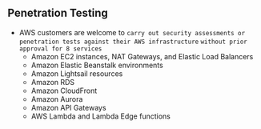 ## Penetration Testing

- AWS customers are welcome to `carry out security assessments or penetration tests against their AWS infrastructure` `without prior approval for 8 services`
  - Amazon EC2 instances, NAT Gateways, and Elastic Load Balancers
  - Amazon Elastic Beanstalk environments
  - Amazon Lightsail resources
  - Amazon RDS
  - Amazon CloudFront
  - Amazon Aurora
  - Amazon API Gateways
  - AWS Lambda and Lambda Edge functions
